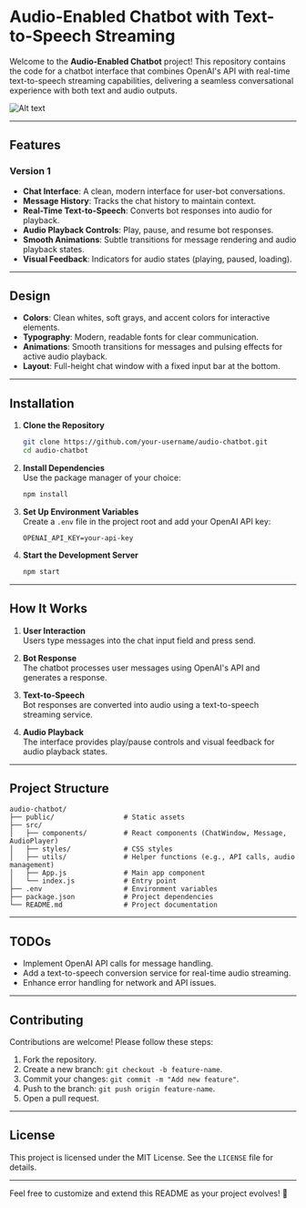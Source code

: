 
# Audio-Enabled Chatbot with Text-to-Speech Streaming  

Welcome to the **Audio-Enabled Chatbot** project! This repository contains the code for a chatbot interface that combines OpenAI's API with real-time text-to-speech streaming capabilities, delivering a seamless conversational experience with both text and audio outputs.  

![Alt text](https://raw.githubusercontent.com/username/repository/branch-name/screenshot.jpg)


---

## Features  

### Version 1  
- **Chat Interface**: A clean, modern interface for user-bot conversations.  
- **Message History**: Tracks the chat history to maintain context.  
- **Real-Time Text-to-Speech**: Converts bot responses into audio for playback.  
- **Audio Playback Controls**: Play, pause, and resume bot responses.  
- **Smooth Animations**: Subtle transitions for message rendering and audio playback states.  
- **Visual Feedback**: Indicators for audio states (playing, paused, loading).  

---

## Design  

- **Colors**: Clean whites, soft grays, and accent colors for interactive elements.  
- **Typography**: Modern, readable fonts for clear communication.  
- **Animations**: Smooth transitions for messages and pulsing effects for active audio playback.  
- **Layout**: Full-height chat window with a fixed input bar at the bottom.  

---

## Installation  

1. **Clone the Repository**  
   ```bash  
   git clone https://github.com/your-username/audio-chatbot.git  
   cd audio-chatbot  
   ```  

2. **Install Dependencies**  
   Use the package manager of your choice:  
   ```bash  
   npm install  
   ```  

3. **Set Up Environment Variables**  
   Create a `.env` file in the project root and add your OpenAI API key:  
   ```env  
   OPENAI_API_KEY=your-api-key  
   ```  

4. **Start the Development Server**  
   ```bash  
   npm start  
   ```  

---

## How It Works  

1. **User Interaction**  
   Users type messages into the chat input field and press send.  

2. **Bot Response**  
   The chatbot processes user messages using OpenAI's API and generates a response.  

3. **Text-to-Speech**  
   Bot responses are converted into audio using a text-to-speech streaming service.  

4. **Audio Playback**  
   The interface provides play/pause controls and visual feedback for audio playback states.  

---

## Project Structure  

```plaintext  
audio-chatbot/  
├── public/                 # Static assets  
├── src/  
│   ├── components/         # React components (ChatWindow, Message, AudioPlayer)  
│   ├── styles/             # CSS styles  
│   ├── utils/              # Helper functions (e.g., API calls, audio management)  
│   ├── App.js              # Main app component  
│   └── index.js            # Entry point  
├── .env                    # Environment variables  
├── package.json            # Project dependencies  
└── README.md               # Project documentation  
```  

---

## TODOs  

- Implement OpenAI API calls for message handling.  
- Add a text-to-speech conversion service for real-time audio streaming.  
- Enhance error handling for network and API issues.  

---

## Contributing  

Contributions are welcome! Please follow these steps:  

1. Fork the repository.  
2. Create a new branch: `git checkout -b feature-name`.  
3. Commit your changes: `git commit -m "Add new feature"`.  
4. Push to the branch: `git push origin feature-name`.  
5. Open a pull request.  

---

## License  

This project is licensed under the MIT License. See the `LICENSE` file for details.  

---

Feel free to customize and extend this README as your project evolves! 🚀